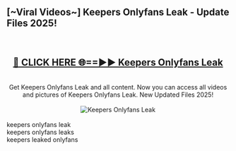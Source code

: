 <h2>[~Viral Videos~] Keepers Onlyfans Leak - Update Files 2025!</h2>
<br>
<div align="center">
<h2><a href="https://betterlinks.top/A2PfLJ" rel="nofollow">🔴 CLICK HERE 🌐==►► Keepers Onlyfans Leak</a></h2>
<br>
Get Keepers Onlyfans Leak and all content. Now you can access all videos and pictures of Keepers Onlyfans Leak. New Updated Files 2025!
<br>
<br>
<a href="https://betterlinks.top/A2PfLJ" rel="nofollow" data-target="animated-image.originalLink"><img src="https://i.ibb.co.com/WyWwxjT/player-gif2.gif" alt="Keepers Onlyfans Leak" style="max-width: 100%; display: inline-block;" data-target="animated-image.originalImage"></a>
</div>
<br>
keepers onlyfans leak<br>
keepers onlyfans leaks<br>
keepers leaked onlyfans